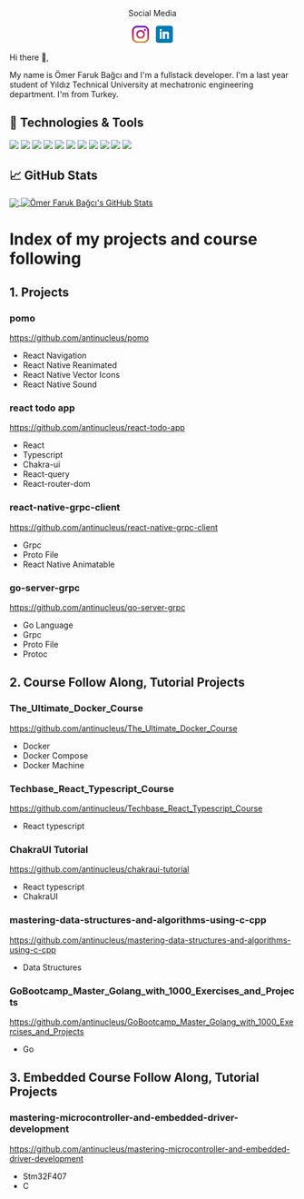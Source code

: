 <p align='center'>Social Media</p>

<p align='center'>
<a href="https://www.instagram.com/omer.faruk_bagci/"><img height="30" src="https://github.com/antinucleus/antinucleus/blob/main/icons/instagram.png?raw=true"></a>&nbsp;&nbsp;
<a href="https://www.linkedin.com/in/%C3%B6mer-faruk-ba%C4%9Fc%C4%B1-96a160175/"><img height="30" src="https://github.com/antinucleus/antinucleus/blob/main/icons/linkedin.png?raw=true"></a>
</p>

Hi there 👋,

My name is Ömer Faruk Bağcı and I'm a fullstack developer. I'm a last year student of Yıldız Technical University at mechatronic engineering department. I'm from Turkey.


## 🔧 Technologies & Tools
![](https://img.shields.io/badge/OS-Linux-informational?style=flat&logo=linux&logoColor=white&color=2bbc8a)
![](https://img.shields.io/badge/OS-MacOs-informational?style=flat&logo=macOs&logoColor=white&color=2bbc8a)
![](https://img.shields.io/badge/Editor-VsCode-informational?style=flat&logo=visualstudiocode&logoColor=white&color=2bbc8a)
![](https://img.shields.io/badge/Code-JavaScript-informational?style=flat&logo=javascript&logoColor=white&color=2bbc8a)
![](https://img.shields.io/badge/Code-Node.js-informational?style=flat&logo=nodedotjs&logoColor=white&color=2bbc8a)
![](https://img.shields.io/badge/Code-C++-informational?style=flat&logo=cplusplus&logoColor=white&color=2bbc8a)
![](https://img.shields.io/badge/Code-Golang-informational?style=flat&logo=go&logoColor=white&color=2bbc8a)
![](https://img.shields.io/badge/Code-ReactJs-informational?style=flat&logo=react&logoColor=white&color=2bbc8a)
![](https://img.shields.io/badge/Shell-Bash-informational?style=flat&logo=gnu-bash&logoColor=white&color=2bbc8a)
![](https://img.shields.io/badge/Tools-PostgreSQL-informational?style=flat&logo=postgresql&logoColor=white&color=2bbc8a)
![](https://img.shields.io/badge/Tools-Docker-informational?style=flat&logo=docker&logoColor=white&color=2bbc8a)



## &#x1f4c8; GitHub Stats

<a href="https://github.com/antinucleus/antinucleus">
  <img align="center" src="https://github-readme-stats.vercel.app/api/top-langs/?username=antinucleus&hide=java,html,tex&title_color=ffffff&text_color=c9cacc&icon_color=2bbc8a&bg_color=1d1f21&langs_count=3" />
</a>

<a href="https://github.com/antinucleus/antinucleus">
  <img align="center" src="https://github-readme-stats.vercel.app/api?username=antinucleus&show_icons=true&line_height=27&count_private=true&title_color=ffffff&text_color=c9cacc&icon_color=2bbc8a&bg_color=1d1f21" alt="Ömer Faruk Bağcı's GitHub Stats"/>
</a>

# Index of my projects and course following
## 1. Projects
### pomo
https://github.com/antinucleus/pomo
- React Navigation
- React Native Reanimated
- React Native Vector Icons
- React Native Sound
### react todo app
https://github.com/antinucleus/react-todo-app
- React
- Typescript
- Chakra-ui
- React-query
- React-router-dom
### react-native-grpc-client
https://github.com/antinucleus/react-native-grpc-client
- Grpc
- Proto File
- React Native Animatable
### go-server-grpc
https://github.com/antinucleus/go-server-grpc
- Go Language
- Grpc
- Proto File
- Protoc

## 2. Course Follow Along, Tutorial Projects
### The_Ultimate_Docker_Course
https://github.com/antinucleus/The_Ultimate_Docker_Course
- Docker
- Docker Compose
- Docker Machine
### Techbase_React_Typescript_Course
https://github.com/antinucleus/Techbase_React_Typescript_Course
- React typescript
### ChakraUI Tutorial
https://github.com/antinucleus/chakraui-tutorial
- React typescript
- ChakraUI
### mastering-data-structures-and-algorithms-using-c-cpp
https://github.com/antinucleus/mastering-data-structures-and-algorithms-using-c-cpp
- Data Structures
### GoBootcamp_Master_Golang_with_1000_Exercises_and_Projects
https://github.com/antinucleus/GoBootcamp_Master_Golang_with_1000_Exercises_and_Projects
- Go

## 3. Embedded Course Follow Along, Tutorial Projects
### mastering-microcontroller-and-embedded-driver-development
https://github.com/antinucleus/mastering-microcontroller-and-embedded-driver-development
- Stm32F407
- C
